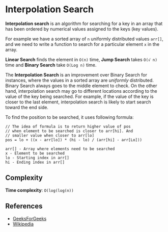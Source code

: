 # Interpolation Search

**Interpolation search** is an algorithm for searching for a key in an array that has been ordered by numerical values assigned to the keys (key values).

For example we have a sorted array of `n` uniformly distributed values `arr[]`, and we need to write a function to search for a particular element `x` in the array.

**Linear Search** finds the element in `O(n)` time, **Jump Search** takes `O(√ n)` time and **Binary Search** take `O(Log n)` time.

The **Interpolation Search** is an improvement over Binary Search for instances, where the values in a sorted array are _uniformly_ distributed. Binary Search always goes to the middle element to check. On the other hand, interpolation search may go to different locations according to the value of the key being searched. For example, if the value of the key is closer to the last element, interpolation search is likely to start search toward the end side.

To find the position to be searched, it uses following formula:

```
// The idea of formula is to return higher value of pos
// when element to be searched is closer to arr[hi]. And
// smaller value when closer to arr[lo]
pos = lo + ((x - arr[lo]) * (hi - lo) / (arr[hi] - arr[Lo]))

arr[] - Array where elements need to be searched
x - Element to be searched
lo - Starting index in arr[]
hi - Ending index in arr[]
```

## Complexity

**Time complexity**: `O(log(log(n))`

## References

-   [GeeksForGeeks](https://www.geeksforgeeks.org/interpolation-search/)
-   [Wikipedia](https://en.wikipedia.org/wiki/Interpolation_search)
